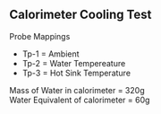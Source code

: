 ## Calorimeter Cooling Test  
Probe Mappings  
* Tp-1 = Ambient
* Tp-2 = Water Tempereature
* Tp-3 = Hot Sink Temperature  

Mass of Water in calorimeter = 320g  
Water Equivalent of calorimeter = 60g
